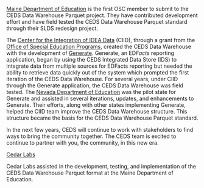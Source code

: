 [Maine Department of Education](https://www.maine.gov/doe/home) is the first OSC member to submit to the CEDS Data Warehouse Parquet project.  They have contributed development effort and have field tested the CEDS Data Warehouse Parquet standard through their SLDS redesign project.

The [Center for the Integration of IDEA Data](https://ciidta.communities.ed.gov/#program) (CIID), through a grant from the [Office of Special Education Programs](https://www2.ed.gov/about/offices/list/osers/osep/index.html), created the CEDS Data Warehouse with the development of [Generate](https://ciidta.communities.ed.gov/#program/generate). Generate, an ED*Facts* reporting application, began by using the CEDS Integrated Data Store (IDS) to integrate data from multiple sources for EDFacts reporting but needed the ability to retrieve data quickly out of the system which prompted the first iteration of the CEDS Data Warehouse. For several years, under CIID through the Generate application, the CEDS Data Warehouse was field tested. The [Nevada Department of Education](https://doe.nv.gov/) was the pilot state for Generate and assisted in several iterations, updates, and enhancements to Generate. Their efforts, along with other states implementing Generate, helped the CIID team improve the CEDS Data Warehouse structure.  This structure became the basis for the CEDS Data Warehouse Parquet standard.

In the next few years, CEDS will continue to work with stakeholders to find ways to bring the community together. The CEDS team is excited to continue to partner with you, the community, in this new era.

[Cedar Labs](http://Cedarlabs.com/)

Cedar Labs assisted in the development, testing, and implementation of the CEDS Data Warehouse Parquet format at the Maine Department of Education.


